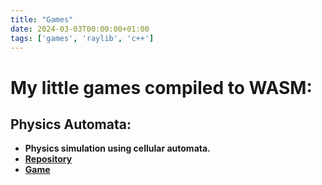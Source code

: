 ```yaml
---
title: "Games"
date: 2024-03-03T00:00:00+01:00
tags: ['games', 'raylib', 'c++']
---
```


# My little games compiled to WASM:

## Physics Automata:
* **Physics simulation using cellular automata.**
* [**Repository**](https://github.com/mikolajlubiak/physics_automata)
* [**Game**](/physics_automata)

